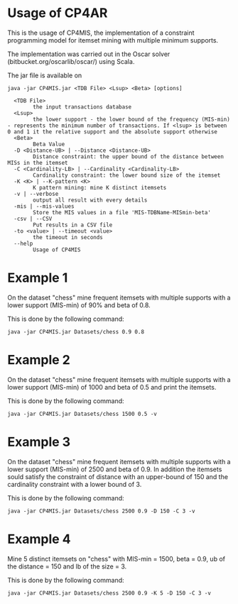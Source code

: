 # Usage of CP4AR

This is the usage of CP4MIS, the implementation of a constraint programming model for itemset mining with multiple minimum supports.

The implementation was carried out in the Oscar solver (bitbucket.org/oscarlib/oscar/) using Scala.

The jar file is available on 


```
java -jar CP4MIS.jar <TDB File> <Lsup> <Beta> [options]

  <TDB File>
        the input transactions database
  <Lsup>
        the lower support - the lower bound of the frequency (MIS-min) - represents the minimum number of transactions. If <lsup> is between 0 and 1 it the relative support and the absolute support otherwise
  <Beta>
        Beta Value
  -D <Distance-UB> | --Distance <Distance-UB>
        Distance constraint: the upper bound of the distance between MISs in the itemset
  -C <Cardinality-LB> | --Cardinality <Cardinality-LB>
        Cardinality constraint: the lower bound size of the itemset
  -K <K> | --K-pattern <K>
        K pattern mining: mine K distinct itemsets
  -v | --verbose
        output all result with every details
  -mis | --mis-values
        Store the MIS values in a file 'MIS-TDBName-MISmin-beta'
  -csv | --CSV
        Put results in a CSV file
  -to <value> | --timeout <value>
        the timeout in seconds
  --help
        Usage of CP4MIS

```
        
# Example 1
On the dataset "chess" mine frequent itemsets with multiple supports with a lower support (MIS-min) of 90% and beta of 0.8. 

This is done by the following command:

```
java -jar CP4MIS.jar Datasets/chess 0.9 0.8 
```

# Example 2
On the dataset "chess" mine frequent itemsets with multiple supports with a lower support (MIS-min) of 1000 and beta of 0.5 and print the itemsets.

This is done by the following command:

```
java -jar CP4MIS.jar Datasets/chess 1500 0.5 -v
```

# Example 3
On the dataset "chess" mine frequent itemsets with multiple supports with a lower support (MIS-min) of 2500 and beta of 0.9.
In addition the itemsets sould satisfy the constraint of distance with an upper-bound of 150 and the cardinality constraint with a lower bound of 3.

This is done by the following command:

```
java -jar CP4MIS.jar Datasets/chess 2500 0.9 -D 150 -C 3 -v
```
# Example 4
Mine 5 distinct itemsets on "chess" with MIS-min = 1500, beta =  0.9, ub of the distance = 150 and lb of the size = 3.

This is done by the following command:

```
java -jar CP4MIS.jar Datasets/chess 2500 0.9 -K 5 -D 150 -C 3 -v
```


